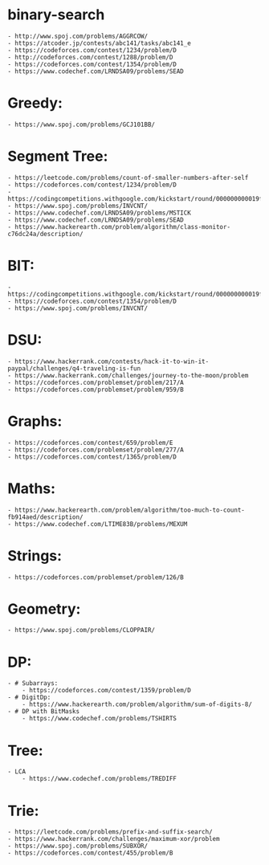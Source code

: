 # binary-search
	- http://www.spoj.com/problems/AGGRCOW/
	- https://atcoder.jp/contests/abc141/tasks/abc141_e
	- https://codeforces.com/contest/1234/problem/D
	- http://codeforces.com/contest/1288/problem/D
	- https://codeforces.com/contest/1354/problem/D
	- https://www.codechef.com/LRNDSA09/problems/SEAD

# Greedy:
	- https://www.spoj.com/problems/GCJ101BB/

# Segment Tree:
	- https://leetcode.com/problems/count-of-smaller-numbers-after-self
	- https://codeforces.com/contest/1234/problem/D
	- https://codingcompetitions.withgoogle.com/kickstart/round/000000000019ff43/0000000000337b4d
	- https://www.spoj.com/problems/INVCNT/
	- https://www.codechef.com/LRNDSA09/problems/MSTICK
	- https://www.codechef.com/LRNDSA09/problems/SEAD
	- https://www.hackerearth.com/problem/algorithm/class-monitor-c76dc24a/description/

# BIT:
	- https://codingcompetitions.withgoogle.com/kickstart/round/000000000019ff43/0000000000337b4d
	- https://codeforces.com/contest/1354/problem/D
	- https://www.spoj.com/problems/INVCNT/

# DSU:
	- https://www.hackerrank.com/contests/hack-it-to-win-it-paypal/challenges/q4-traveling-is-fun
	- https://www.hackerrank.com/challenges/journey-to-the-moon/problem
	- https://codeforces.com/problemset/problem/217/A
	- https://codeforces.com/problemset/problem/959/B

# Graphs:
	- https://codeforces.com/contest/659/problem/E
	- https://codeforces.com/problemset/problem/277/A
	- https://codeforces.com/contest/1365/problem/D

# Maths:
	- https://www.hackerearth.com/problem/algorithm/too-much-to-count-fb914aed/description/
	- https://www.codechef.com/LTIME83B/problems/MEXUM

# Strings:
	- https://codeforces.com/problemset/problem/126/B

# Geometry:
	- https://www.spoj.com/problems/CLOPPAIR/

# DP:
	- # Subarrays:
		- https://codeforces.com/contest/1359/problem/D
	- # DigitDp:
		- https://www.hackerearth.com/problem/algorithm/sum-of-digits-8/
	- # DP with BitMasks
		- https://www.codechef.com/problems/TSHIRTS
# Tree:
	- LCA
		- https://www.codechef.com/problems/TREDIFF

# Trie:
	- https://leetcode.com/problems/prefix-and-suffix-search/
	- https://www.hackerrank.com/challenges/maximum-xor/problem
	- https://www.spoj.com/problems/SUBXOR/
	- https://codeforces.com/contest/455/problem/B
